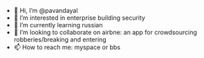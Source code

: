- 👋 Hi, I’m @pavandayal
- 👀 I’m interested in enterprise building security
- 🌱 I’m currently learning russian
- 💞️ I’m looking to collaborate on airbne: an app for crowdsourcing robberies/breaking and entering
- 📫 How to reach me: myspace or bbs

<!---
pavandayal/pavandayal is a ✨ special ✨ repository because its `README.md` (this file) appears on your GitHub profile.
You can click the Preview link to take a look at your changes.
--->
